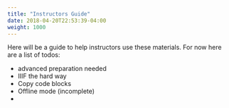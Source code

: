 ```yaml
---
title: "Instructors Guide"
date: 2018-04-20T22:53:39-04:00
weight: 1000
---
```


Here will be a guide to help instructors use these materials. For now here are a list of todos:

- advanced preparation needed
- IIIF the hard way
- Copy code blocks
- Offline mode (incomplete)
- 
